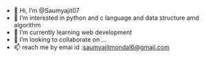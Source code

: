 - 👋 Hi, I’m @Saumyajit07
- 👀 I’m interested in python and c language and data structure amd algorithm
- 🌱 I’m currently learning web development
- 💞️ I’m looking to collaborate on ...
- 📫 reach me by emai id :saumyajitmondal6@gmail.com

<!---
Saumyajit07/Saumyajit07 is a ✨ special ✨ repository because its `README.md` (this file) appears on your GitHub profile.
You can click the Preview link to take a look at your changes.
--->
